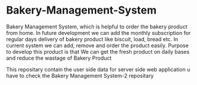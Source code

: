 # Bakery-Management-System
Bakery Management System, which is helpful to order the bakery product from home. In future development we can add the monthly subscription for regular days delivery of bakery product like biscuit, load, bread etc. In current system we can add, remove and order the product easily. Purpose  to develop this product is that We can get the fresh product on daily bases and reduce the wastage of Bakery Product   

This repositary contain the user side data 
for server side web application u have to check the Bakery Management System-2 repositary
